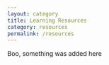 ```yaml
---
layout: category
title: Learning Resources
category: resources
permalink: /resources
---
```


Boo, something was added here
